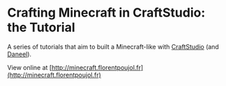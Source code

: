 # Crafting Minecraft in CraftStudio: the Tutorial

A series of tutorials that aim to built a Minecraft-like with [CraftStudio](http://craftstud.io) (and [Daneel](http://daneel.florentpoujol.fr)).

View online at [http://minecraft.florentpoujol.fr](http://minecraft.florentpoujol.fr)
